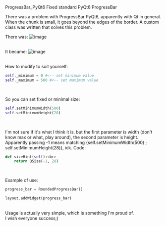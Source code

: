 ProgressBar_PyQt6
Fixed standard PyQt6 ProgressBar 


There was a problem with ProgressBar PyQt6, apparently with Qt in general. When the chunk is small, it goes beyond the edges of the border. A custom class was written that solves this problem.<br>

There was:
![image](https://github.com/user-attachments/assets/48e709b2-7a4f-48d3-89f4-cfebe604288a)
<br>
<br>

It became:
![image](https://github.com/user-attachments/assets/a567ecc2-e0a2-42ab-99ad-dfe8d0b62e8e)



<br>
How to modify to suit yourself:
<br>

```python
self._minimum = 0 #<-- set minimum value
self._maximum = 500 #<-- set maximum value
```
<br>
    
So you can set fixed or minimal size: <br>

```python
self.setMinimumWidth(500)
self.setMinimumHeight(28)
```
<br>

I'm not sure if it's what I think it is, but the first parameter is width (don't know max or what, play around), the second parameter is height. Apparently passing -1 means matching {self.setMinimumWidth(500) ; self.setMinimumHeight(28)}, idk. Code:<br>
```python
def sizeHint(self):<br>
    return QSize(-1, 28)
```
<br>

Example of use:<br>
```python
progress_bar = RoundedProgressBar()

layout.addWidget(progress_bar)
```
<br>
Usage is actually very simple, which is something I'm proud of.<br>
I wish everyone success;)
